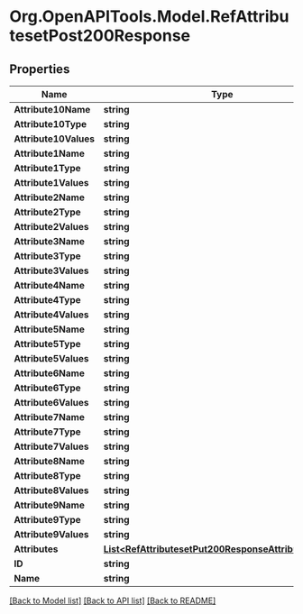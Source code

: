 # Org.OpenAPITools.Model.RefAttributesetPost200Response

## Properties

Name | Type | Description | Notes
------------ | ------------- | ------------- | -------------
**Attribute10Name** | **string** |  | [optional] 
**Attribute10Type** | **string** |  | [optional] 
**Attribute10Values** | **string** |  | [optional] 
**Attribute1Name** | **string** |  | [optional] 
**Attribute1Type** | **string** |  | [optional] 
**Attribute1Values** | **string** |  | [optional] 
**Attribute2Name** | **string** |  | [optional] 
**Attribute2Type** | **string** |  | [optional] 
**Attribute2Values** | **string** |  | [optional] 
**Attribute3Name** | **string** |  | [optional] 
**Attribute3Type** | **string** |  | [optional] 
**Attribute3Values** | **string** |  | [optional] 
**Attribute4Name** | **string** |  | [optional] 
**Attribute4Type** | **string** |  | [optional] 
**Attribute4Values** | **string** |  | [optional] 
**Attribute5Name** | **string** |  | [optional] 
**Attribute5Type** | **string** |  | [optional] 
**Attribute5Values** | **string** |  | [optional] 
**Attribute6Name** | **string** |  | [optional] 
**Attribute6Type** | **string** |  | [optional] 
**Attribute6Values** | **string** |  | [optional] 
**Attribute7Name** | **string** |  | [optional] 
**Attribute7Type** | **string** |  | [optional] 
**Attribute7Values** | **string** |  | [optional] 
**Attribute8Name** | **string** |  | [optional] 
**Attribute8Type** | **string** |  | [optional] 
**Attribute8Values** | **string** |  | [optional] 
**Attribute9Name** | **string** |  | [optional] 
**Attribute9Type** | **string** |  | [optional] 
**Attribute9Values** | **string** |  | [optional] 
**Attributes** | [**List&lt;RefAttributesetPut200ResponseAttributesInner&gt;**](RefAttributesetPut200ResponseAttributesInner.md) |  | [optional] 
**ID** | **string** |  | [optional] 
**Name** | **string** |  | [optional] 

[[Back to Model list]](../README.md#documentation-for-models) [[Back to API list]](../README.md#documentation-for-api-endpoints) [[Back to README]](../README.md)

